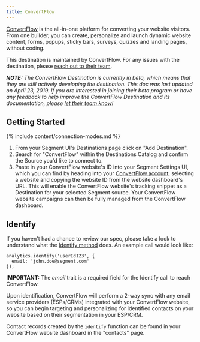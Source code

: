 ```yaml
---
title: ConvertFlow
---
```

[ConvertFlow](https://www.convertflow.com/?utm_source=segmentio&utm_medium=docs&utm_campaign=partners) is the all-in-one platform for converting your website visitors. From one builder, you can create, personalize and launch dynamic website content, forms, popups, sticky bars, surveys, quizzes and landing pages, without coding.

This destination is maintained by ConvertFlow. For any issues with the destination, please [reach out to their team](mailto:support@convertflow.com).

_**NOTE:** The ConvertFlow Destination is currently in beta, which means that they are still actively developing the destination. This doc was last updated on April 23, 2019. If you are interested in joining their beta program or have any feedback to help improve the ConvertFlow Destination and its documentation, please [let  their team know](mailto:support@convertflow.com)!_


## Getting Started

{% include content/connection-modes.md %}

1. From your Segment UI's Destinations page click on "Add Destination".
2. Search for "ConvertFlow" within the Destinations Catalog and confirm the Source you'd like to connect to.
3. Paste in your ConvertFlow website's ID into your Segment Settings UI, which you can find by heading into your [ConvertFlow account](https://app.convertflow.com/), selecting a website and copying the website ID from the website dashboard's URL. This will enable the ConvertFlow website's tracking snippet as a Destination for your selected Segment source. Your ConvertFlow website campaigns can then be fully managed from the ConvertFlow dashboard.

## Identify

If you haven't had a chance to review our spec, please take a look to understand what the [Identify method](https://segment.com/docs/spec/identify/) does. An example call would look like:

```
analytics.identify('userId123', {
  email: 'john.doe@segment.com'
});
```

**IMPORTANT:** The _email_ trait is a required field for the Identify call to reach ConvertFlow.

Upon identification, ConvertFlow will perform a 2-way sync with any email service providers (ESPs/CRMs) integrated with your ConvertFlow website, so you can begin targeting and personalizing for identified contacts on your website based on their segmentation in your ESP/CRM.

Contact records created by the `identify` function can be found in your ConvertFlow website dashboard in the "contacts" page.
